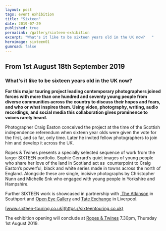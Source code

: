 ```yaml
---
layout: post
tags: event exhibition
title: "Sixteen"
date: 2019-07-29
published: true
permalink: /gallery/sixteen-exhibition
excerpt: "What's it like to be sixteen years old in the UK now?   "
heroimage: sixteen01
gumroad: false
---
```


## From 1st August 18th September 2019

### What's it like to be sixteen years old in the UK now?


**For this major touring project leading contemporary photographers joined forces with more than one hundred and seventy young people from diverse communities across the country to discuss their hopes and fears, and who or what inspires them. Using video, photography, writing, audio recordings, and social media this collaboration gives prominence to voices rarely heard. **

Photographer Craig Easton conceived the project at the time of the Scottish independence referendum when sixteen year olds were given the vote for the first, and so far, only time. Later he invited fellow photographers to join him and develop it across the UK.  

Ropes & Twines presents a specially selected sequence of work from the larger SIXTEEN portfolio. Sophie Gerrard’s quiet images of young people who share her love of the land in Scotland act as  counterpoint to Craig Easton’s powerful, black and white series made in towns across the north of England. Alongside these are single, incisive photographs by Christopher Nunn and Michelle Snk who engaged with young people in Yorkshire and Hampshire.  

Further SIXTEEN work is showcased in partnership with [ The Atkinson](https://www.theatkinson.co.uk) in Southport and [Open Eye Gallery](https://openeye.org.uk) and [Tate Exchange](https://www.tate.org.uk/visit/tate-liverpool/tate-exchange) in Liverpool.  

[www.sixteen-touring.co.uk](https://sixteentouring.co.uk)

The exhibition opening will conclude at [Ropes & Twines](https://goo.gl/maps/DYQZoAT73dT2gHgx8) 7.30pm, Thursday 1st August 2019.
